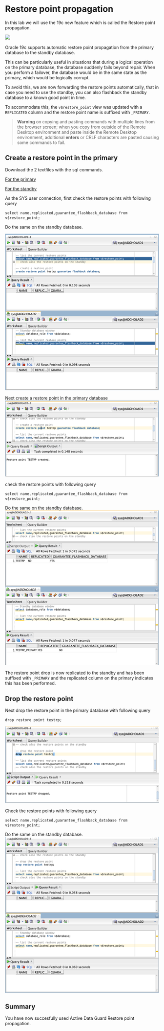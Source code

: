 # Restore point propagation

In this lab we will use the 19c new feature which is called the Restore point propagation.

![](./images/01_dg_primary_restore_point_propagation.gif)

Oracle 19c supports automatic restore point propagation from the primary database to the standby database.

This can be particularly useful in situations that during a logical operation on the primary database, the database suddenly fails beyond repair. When you perform a failover, the database would be in the same state as the primary, which would be logically corrupt. 

To avoid this, we are now forwarding the restore points automatically, that in case you need to use the standby, you can also flashback the standby database to a known good point in time.

To accommodate this, the `v$restore_point` view was updated with a `REPLICATED` column and the restore point name is suffixed with `_PRIMARY`.

> **Warning** on copying and pasting commands with multiple lines from the browser screen; when you copy from outside of the Remote Desktop environment and paste inside the Remote Desktop environment, additional **enters** or CRLF characters are pasted causing some commands to fail. 

## Create a restore point in the primary

Download the 2 textfiles with the sql commands.

[For the primary
](./images/primary.txt)

[For the standby
](./images/standby.txt)

As the SYS user connection, first check the restore points with following query

````
select name,replicated,guarantee_flashback_database from v$restore_point;
````

Do the same on the standby database.

![](./images/RP01.png)

Next create a restore point in the primary database
![](./images/RP02.png)

check the restore points with following query

````
select name,replicated,guarantee_flashback_database from v$restore_point;
````

Do the same on the standby database.
![](./images/RP03.png)

The restore point drop is now replicated to the standby and has been suffixed with `_PRIMARY` and the replicated column on the primary indicates this has been performed.

## Drop the restore point

Next drop the restore point in the primary database with following query 
````
drop restore point testrp;
````

![](./images/RP04.png)

Check the restore points with following query

````
select name,replicated,guarantee_flashback_database from v$restore_point;
````

Do the same on the standby database.
![](./images/RP05.png)

## Summary
You have now succesfully used Active Data Guard Restore point propagation.
